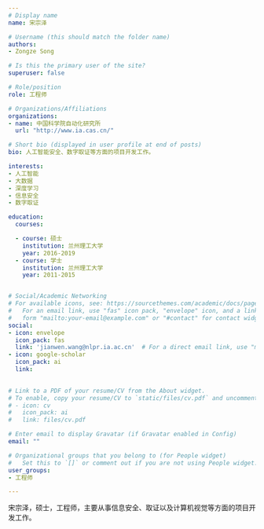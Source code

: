 ```yaml
---
# Display name
name: 宋宗泽

# Username (this should match the folder name)
authors:
- Zongze Song

# Is this the primary user of the site?
superuser: false

# Role/position
role: 工程师

# Organizations/Affiliations
organizations:
- name: 中国科学院自动化研究所
  url: "http://www.ia.cas.cn/"

# Short bio (displayed in user profile at end of posts)
bio: 人工智能安全、数字取证等方面的项目开发工作。

interests:
- 人工智能
- 大数据
- 深度学习
- 信息安全
- 数字取证

education:
  courses:

  - course: 硕士
    institution: 兰州理工大学
    year: 2016-2019
  - course: 学士
    institution: 兰州理工大学
    year: 2011-2015


# Social/Academic Networking
# For available icons, see: https://sourcethemes.com/academic/docs/page-builder/#icons
#   For an email link, use "fas" icon pack, "envelope" icon, and a link in the
#   form "mailto:your-email@example.com" or "#contact" for contact widget.
social:
- icon: envelope
  icon_pack: fas
  link: 'jianwen.wang@nlpr.ia.ac.cn'  # For a direct email link, use "mailto:test@example.org".
- icon: google-scholar
  icon_pack: ai
  link: 
  

# Link to a PDF of your resume/CV from the About widget.
# To enable, copy your resume/CV to `static/files/cv.pdf` and uncomment the lines below.
# - icon: cv
#   icon_pack: ai
#   link: files/cv.pdf

# Enter email to display Gravatar (if Gravatar enabled in Config)
email: ""

# Organizational groups that you belong to (for People widget)
#   Set this to `[]` or comment out if you are not using People widget.
user_groups:
- 工程师

---
```

宋宗泽，硕士，工程师，主要从事信息安全、取证以及计算机视觉等方面的项目开发工作。